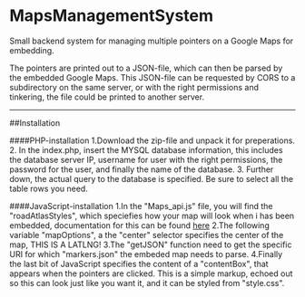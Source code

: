 # MapsManagementSystem
Small backend system for managing multiple pointers on a Google Maps for embedding.

The pointers are printed out to a JSON-file, which can then be parsed by the embedded Google Maps. This JSON-file can be requested by CORS to a subdirectory on the same server, or with the right permissions and tinkering, the file could be printed to another server.

____________________________________________

##Installation

####PHP-installation
1.Download the zip-file and unpack it for preperations.
2. In the index.php, insert the MYSQL database information, this includes the database server IP, username for user with the right permissions, the password for the user, and finally the name of the database.
3. Further down, the actual query to the database is specified. Be sure to select all the table rows you need.

####JavaScript-installation
1.In the "Maps_api.js" file, you will find the "roadAtlasStyles", which speciefies how your map will look when i has been embedded, documentation for this can be found [here](https://developers.google.com/maps/documentation/javascript/styling)
2.The following variable "mapOptions", a the "center" selector specifies the center of the map, THIS IS A LATLNG!
3.The "getJSON" function need to get the specific URI for which "markers.json" the embeded map needs to parse.
4.Finally the last bit of JavaScript specifies the content of a "contentBox", that appears when the pointers are clicked. This is a simple markup, echoed out so this can look just like you want it, and it can be styled from "style.css".
